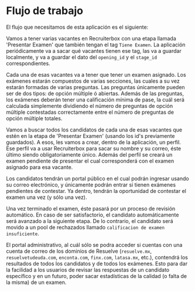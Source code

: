# Flujo de trabajo

El flujo que necesitamos de esta aplicación es el siguiente:

Vamos a tener varias vacantes en Recruiterbox con una etapa llamada 'Presentar Examen' que también tengan el tag `Tiene Examen`. La aplicación periódicamente va a sacar qué vacantes tienen ese tag, las va a guardar localmente, y va a guardar el dato del `opening_id` y el `stage_id` correspondientes.

Cada una de esas vacantes va a tener que tener un examen asignado. Los exámenes estarán compuestos de varias secciones, las cuales a su vez estarán formadas de varias preguntas. Las preguntas únicamente pueden ser de dos tipos: de opción múltiple ó abiertas. Además de las preguntas, los exámenes deberán tener una calificación mínima de pase, la cuál será calculada simplemente dividiendo el número de preguntas de opción múltiple contestadas correctamente entre el número de preguntas de opción múltiple totales.

Vamos a buscar todos los candidatos de cada una de esas vacantes que estén en la etapa de 'Presentar Examen' (usando los id's previamente guardados). A esos, les vamos a crear, dentro de la aplicación, un perfil. Ese perfil va a usar Recruiterbox para sacar su nombre y su correo, éste último siendo obligatoriamente único. Además del perfil se creará un examen pendiente de presentar el cual corresponderá con el examen asignado para esa vacante.

Los candidatos tendrán un portal público en el cual podrán ingresar usando su correo electrónico, y únicamente podrán entrar si tienen exámenes pendientes de contestar. Ya dentro, tendrán la oportunidad de contestar el examen una vez (y sólo una vez).

Una vez terminado el examen, éste pasará por un proceso de revisión automático. En caso de ser satisfactorio, el candidato automáticamente será avanzado a la siguiente etapa. De lo contrario, el candidato será movido a un pool de rechazados llamado `calificacion de examen insuficiente`.

El portal administrativo, al cuál sólo se podra acceder si cuentas con una cuenta de correo de los dominios de Resuelve (`resuelve.mx`, `resuelvetudeuda.com`, `enconta.com`, `finx.com`, `latasa.mx`, etc.), contendrá los resultados de todos los candidatos y de todos los exámenes. Esto para dar la facilidad a los usuarios de revisar las respuestas de un candidato específico y en un futuro, poder sacar estadísticas de la calidad (o falta de la misma) de un examen.
